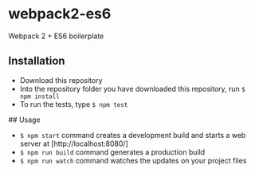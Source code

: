 # webpack2-es6
Webpack 2 + ES6 boilerplate

## Installation

* Download this repository
* Into the repository folder you have downloaded this repository, run `$ npm install`
* To run the tests, type `$ npm test`

## Usage

* `$ npm start` command creates a development build and starts a web server at [http://localhost:8080/]
* `$ npm run build` command generates a production build
* `$ npm run watch` command watches the updates on your project files
